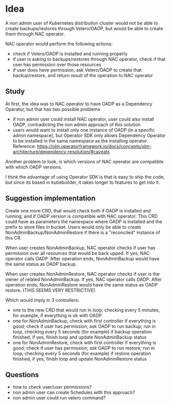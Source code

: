 # Idea

A non admin user of Kubernetes distribution cluster would not be able to create backups/restores through Velero/OADP, but would be able to create them through NAC operator.

NAC operator would perform the following actions:
- check if Velero/OADP is installed and running properly
- if user is asking to backups/restores through NAC operator, check if that user has permission over those resources
- if user does have permission, ask Velero/OADP to create that backup/restore, and return result of the operation to NAC operator

## Study

At first, the idea was to NAC operator to have OADP as a Dependency Operator, but that has two possible problems
- if non admin user could install NAC operator, user could also install OADP, contradicting the non admin approach of this solution
- users would want to install only one instance of OADP (in a specific admin namespace), but Operator SDK only allows Dependency Operator to be installed in the same namespace as the installing operator. Reference: https://olm.operatorframework.io/docs/concepts/olm-architecture/dependency-resolution/#caveats

Another problem to look, is which versions of NAC operator are compatible with which OADP versions.

I think the advantage of using Operator SDK is that is easy to ship the code, but since its based in kubebuilder, it takes longer to features to get into it.

## Suggestion implementation

Create one more CRD, that would check both if OADP is installed and running, and if OADP version is compatible with NAC operator. This CRD could have as parameters the namespace where OADP is installed and the prefix to store files in bucket. Users would only be able to create NonAdminBackup/NonAdminRestore if there is a "reconciled" instance of this CR.

When user creates NonAdminBackup, NAC operator checks if user has permission over all resources that would be back upped. If yes, NAC operator calls OADP. After operation ends, NonAdminBackup would have the same status as OADP backup.

When user creates NonAdminRestore, NAC operator checks if user is the owner of related NonAdminBackup. If yes, NAC operator calls OADP. After operation ends, NonAdminRestore would have the same status as OADP restore. (THIS SEEMS VERY RESTRICTIVE)

Which would imply in 3 controllers:
- one to the new CRD that would run in loop, checking every 5 minutes, for example, if everything is ok with OADP
- one for NonAdminBackup, check with first controller if everything is good; check if user has permission; ask OADP to run backup; run in loop, checking every 5 seconds (for example) if backup operation finished, if yes, finish loop and update NonAdminBackup status
- one for NonAdminRestore, check with first controller if everything is good; check if user has permission; ask OADP to run restore; run in loop, checking every 5 seconds (for example) if restore operation finished, if yes, finish loop and update NonAdminRestore status

## Questions

- how to check user/user permissions?
- non admin user can create Schedules with this approach?
- non admin user could run velero command?
